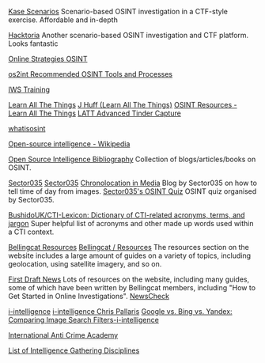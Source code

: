 
[Kase Scenarios](https://kasescenarios.com/)
Scenario-based OSINT investigation in a CTF-style exercise. Affordable and in-depth

[Hacktoria](https://hacktoria.com/)
Another scenario-based OSINT investigation and CTF platform. Looks fantastic

[Online Strategies OSINT](https://onstrat.com/osint)

[os2int Recommended OSINT Tools and Processes](https://os2int.com/toolbox)

[IWS Training](https://www.intelligencewithsteve.com/)

[Learn All The Things](https://www.learnallthethings.net/)
[J Huff (Learn All The Things)](https://www.learnallthethings.net/blog)
[OSINT Resources - Learn All The Things](https://www.learnallthethings.net/osint-resources)
[LATT Advanced Tinder Capture](https://www.learnallthethings.net/osmosis)

[whatisosint](https://securitytrails.com/blog/what-is-osint-how-can-i-make-use-of-it)

[Open-source intelligence - Wikipedia](https://en.wikipedia.org/wiki/Open-source_intelligence)

[Open Source Intelligence Bibliography](https://bib.opensourceintelligence.biz/)
Collection of blogs/articles/books on OSINT.

[Sector035](https://sector035.nl/)
[Sector035](https://medium.com/@sector035)
[Chronolocation in Media](https://sector035.nl/articles/chronolocation-of-media)
Blog by Sector035 on how to tell time of day from images.
[Sector035's OSINT Quiz](https://twitter.com/sector035/status/1344378578490830848?lang=en)
OSINT quiz organised by Sector035.

[BushidoUK/CTI-Lexicon: Dictionary of CTI-related acronyms, terms, and jargon](https://github.com/BushidoUK/CTI-Lexicon/tree/main)
Super helpful list of acronyms and other made up words used within a CTI context.

[Bellingcat Resources](https://www.bellingcat.com/category/resources)
[Bellingcat / Resources](http://www.bellingcat.com/category/resources/how-tos)
The resources section on the website includes a large amount of guides on a variety of topics, including geolocation, using satellite imagery, and so on.

[First Draft News](http://firstdraftnews.com/resources)
Lots of resources on the website, including many guides, some of which have been written by Bellingcat members, including "How to Get Started in Online Investigations".
[NewsCheck](https://firstdraftnews.org/newscheck/)

[i-intelligence](https://i-intelligence.eu/)
[i-intelligence Chris Pallaris](https://www.i-intelligence.eu/osint-tools-and-resources-handbook-2018)
[Google vs. Bing vs. Yandex: Comparing Image Search Filters-i-intelligence](https://i-intelligence.eu/insights/google-vs-bing-vs-yandex-image-search-comparing-filters)

[International Anti Crime Academy](http://www.anti-crime-academy.com/)

[List of Intelligence Gathering Disciplines](https://en.wikipedia.org/wiki/List_of_intelligence_gathering_disciplines)

